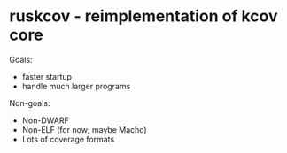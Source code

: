 # ruskcov - reimplementation of kcov core

Goals:
- faster startup
- handle much larger programs

Non-goals:
- Non-DWARF
- Non-ELF (for now; maybe Macho)
- Lots of coverage formats